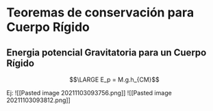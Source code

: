 # Teoremas de  conservación para Cuerpo Rígido

## Energia potencial Gravitatoria para un Cuerpo Rígido
$$\LARGE E_p = M.g.h_{CM}$$


Ej: 
![[Pasted image 20211103093756.png]]
![[Pasted image 20211103093812.png]]